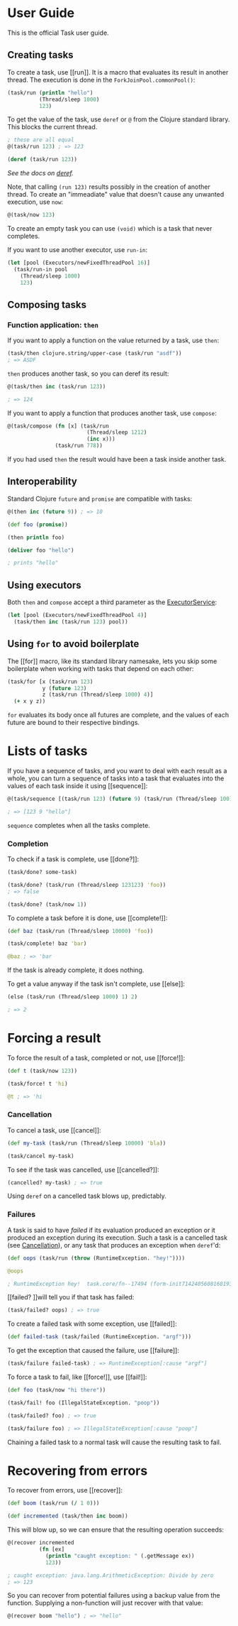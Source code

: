 # User Guide

This is the official Task user guide.

## Creating tasks

To create a task, use [[run]]. It is a macro that evaluates its result in another thread. The
execution is done in the `ForkJoinPool.commonPool()`:

```clojure
(task/run (println "hello")
          (Thread/sleep 1000)
          123)
```


To get the value of the task, use ``deref`` or ``@`` from the Clojure standard library. This blocks
the current thread.

```clojure
; these are all equal
@(task/run 123) ; => 123

(deref (task/run 123))
```

*See the docs on [deref](http://clojuredocs.org/clojure.core/deref).*

Note, that calling `(run 123)` results possibly in the creation of another thread. To create an
"immeadiate" value that doesn't cause any unwanted execution, use `now`:

``` clojure
@(task/now 123)
```

To create an empty task you can use `(void)` which is a task that never completes.

If you want to use another executor, use `run-in`:

``` clojure
(let [pool (Executors/newFixedThreadPool 16)]
  (task/run-in pool
    (Thread/sleep 1000)
    123)
```

## Composing tasks

### Function application: `then`

If you want to apply a function on the value returned by a task, use `then`:

``` clojure
(task/then clojure.string/upper-case (task/run "asdf"))
; => ASDF
```

`then` produces another task, so you can deref its result:

``` clojure
@(task/then inc (task/run 123))

; => 124
```

If you want to apply a function that produces another task, use
`compose`:

``` clojure
@(task/compose (fn [x] (task/run
                         (Thread/sleep 1212)
                         (inc x)))
               (task/run 778))
```

If you had used `then` the result would have been a task inside another
task.

## Interoperability

Standard Clojure `future` and `promise` are compatible with tasks:

``` clojure
@(then inc (future 9)) ; => 10

(def foo (promise))

(then println foo)

(deliver foo "hello")

; prints "hello"
```

## Using executors

Both `then` and `compose` accept a third parameter as the
[ExecutorService](https://docs.oracle.com/javase/7/docs/api/java/util/concurrent/ExecutorService.html):

``` clojure
(let [pool (Executors/newFixedThreadPool 4)]
  (task/then inc (task/run 123) pool))
```

## Using `for` to avoid boilerplate

The [[for]] macro, like its standard library namesake, lets you skip some
boilerplate when working with tasks that depend on each other:

``` clojure
(task/for [x (task/run 123)
           y (future 123)
           z (task/run (Thread/sleep 1000) 4)]
  (+ x y z))
```

`for` evaluates its body once all futures are complete, and the values
of each future are bound to their respective bindings.

# Lists of tasks

If you have a sequence of tasks, and you want to deal with each result
as a whole, you can turn a sequence of tasks into a task that evaluates
into the values of each task inside it using [[sequence]]:

``` clojure
@(task/sequence [(task/run 123) (future 9) (task/run (Thread/sleep 100) "hello")])

; => [123 9 "hello"]
```

`sequence` completes when all the tasks complete.

### Completion

To check if a task is complete, use [[done?]]:

``` clojure
(task/done? some-task)

(task/done? (task/run (Thread/sleep 123123) 'foo))
; => false

(task/done? (task/now 1))
```

To complete a task before it is done, use [[complete!]]:

``` clojure
(def baz (task/run (Thread/sleep 10000) 'foo))

(task/complete! baz 'bar)

@baz ; => 'bar
```

If the task is already complete, it does nothing.

To get a value anyway if the task isn't complete, use [[else]]:

``` clojure
(else (task/run (Thread/sleep 1000) 1) 2)

; => 2
```

# Forcing a result

To force the result of a task, completed or not, use [[force!]]:

``` clojure
(def t (task/now 123))

(task/force! t 'hi)

@t ; => 'hi
```

### Cancellation

To cancel a task, use [[cancel]]:

``` clojure
(def my-task (task/run (Thread/sleep 10000) 'bla))

(task/cancel my-task)
```

To see if the task was cancelled, use [[cancelled?]]:

``` clojure
(cancelled? my-task) ; => true
```

Using `deref` on a cancelled task blows up, predictably.

### Failures

A task is said to have *failed* if its evaluation produced an exception or it produced an exception
during its execution. Such a task is a cancelled task (see [Cancellation](#Cancellation)), or any task that
produces an exception when ``deref``'d:

``` clojure
(def oops (task/run (throw (RuntimeException. "hey!"))))

@oops

; RuntimeException hey!  task.core/fn--17494 (form-init7142405608168193525.clj:182)
```

[[failed? ]]will tell you if that task has failed:

``` clojure
(task/failed? oops) ; => true
```

To create a failed task with some exception, use [[failed]]:

``` clojure
(def failed-task (task/failed (RuntimeException. "argf")))
```

To get the exception that caused the failure, use [[failure]]:

``` clojure
(task/failure failed-task) ; => RuntimeException[:cause "argf"] 
```

To force a task to fail, like [[force!]], use [[fail!]]:

``` clojure
(def foo (task/now "hi there"))

(task/fail! foo (IllegalStateException. "poop"))

(task/failed? foo) ; => true

(task/failure foo) ; => IllegalStateException[:cause "poop"]
```

Chaining a failed task to a normal task will cause the resulting task to fail.

Recovering from errors
======================

To recover from errors, use [[recover]]:

``` clojure
(def boom (task/run (/ 1 0)))

(def incremented (task/then inc boom))
```

This will blow up, so we can ensure that the resulting operation succeeds:

``` clojure
@(recover incremented
          (fn [ex]
            (println "caught exception: " (.getMessage ex))
            123))

; caught exception: java.lang.ArithmeticException: Divide by zero
; => 123
```

So you can recover from potential failures using a backup value from the function. Supplying a
non-function will just recover with that value:

``` clojure
@(recover boom "hello") ; => "hello"
```










